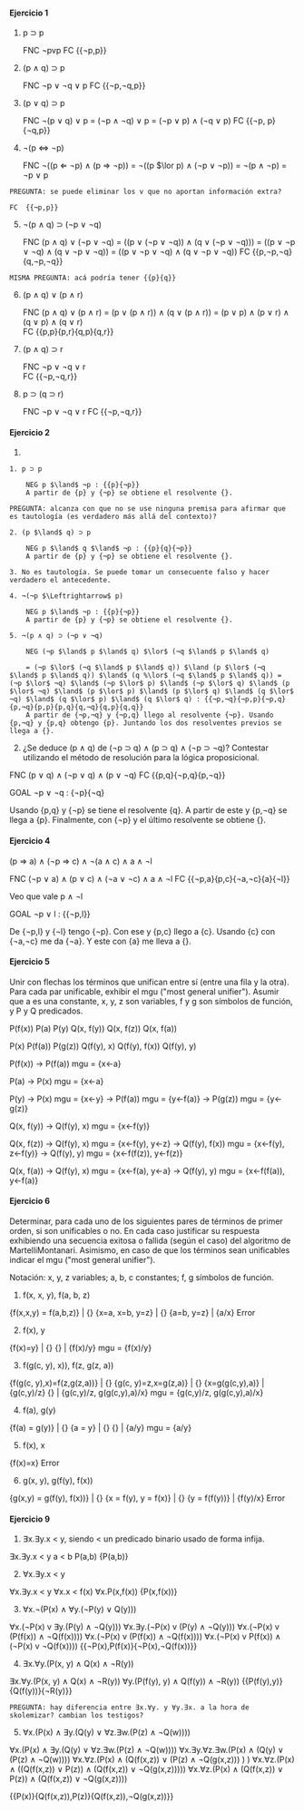 #### Ejercicio 1

1. p ⊃ p

	FNC ¬pvp
	FC 	{{¬p,p}}

2. (p $\land$ q) ⊃ p

	FNC	¬p $\lor$ ¬q $\lor$ p
	FC 	{{¬p,¬q,p}}  

3. (p $\lor$ q) ⊃ p

	FNC ¬(p $\lor$ q) $\lor$ p = (¬p $\land$ ¬q) $\lor$ p = (¬p $\lor$ p) $\land$ (¬q $\lor$ p) 
	FC 	{{¬p, p}{¬q,p}}

4. ¬(p $\Leftrightarrow$ ¬p)

	FNC ¬((p $\Leftarrow$ ¬p) $\land$ (p $\Rightarrow$ ¬p)) = ¬((p $\lor p) $\land$ (¬p $\lor$ ¬p)) = ¬(p $\land$ ¬p) = ¬p $\lor$ p 
```
PREGUNTA: se puede eliminar los v que no aportan información extra?
```
	FC 	{{¬p,p}} 

5. ¬(p ∧ q) ⊃ (¬p ∨ ¬q)

	FNC (p $\land$ q) $\lor$ (¬p $\lor$ ¬q) = ((p $\lor$ (¬p $\lor$ ¬q)) $\land$ (q $\lor$ (¬p $\lor$ ¬q))) = ((p $\lor$ ¬p $\lor$ ¬q) $\land$ (q $\lor$ ¬p $\lor$ ¬q)) = ((p $\lor$ ¬p $\lor$ ¬q) $\land$ (q $\lor$ ¬p $\lor$ ¬q)) 
	FC 	{{p,¬p,¬q}{q,¬p,¬q}}
```
MISMA PREGUNTA: acá podría tener {{p}{q}}
```
6. (p ∧ q) ∨ (p ∧ r)

	FNC (p ∧ q) ∨ (p ∧ r) = (p ∨ (p ∧ r)) ∧ (q ∨ (p ∧ r)) = (p ∨ p) ∧ (p ∨ r) ∧ (q ∨ p) ∧ (q ∨ r)  
	FC 	{{p,p}{p,r}{q,p}{q,r}}

7. (p ∧ q) ⊃ r 

	FNC ¬p $\lor$ ¬q $\lor$ r	 
	FC 	{{¬p,¬q,r}}

8. p ⊃ (q ⊃ r)

	FNC ¬p $\lor$ ¬q $\lor$ r
	FC 	{{¬p,¬q,r}} 

#### Ejercicio 2

1.

	1. p ⊃ p

		NEG p $\land$ ¬p : {{p}{¬p}}
		A partir de {p} y {¬p} se obtiene el resolvente {}.

```
PREGUNTA: alcanza con que no se use ninguna premisa para afirmar que es tautología (es verdadero más allá del contexto)?
```

	2. (p $\land$ q) ⊃ p

		NEG p $\land$ q $\land$ ¬p : {{p}{q}{¬p}}
		A partir de {p} y {¬p} se obtiene el resolvente {}.

	3. No es tautología. Se puede tomar un consecuente falso y hacer verdadero el antecedente.

	4. ¬(¬p $\Leftrightarrow$ p)

		NEG p $\land$ ¬p : {{p}{¬p}}
		A partir de {p} y {¬p} se obtiene el resolvente {}.

	5. ¬(p ∧ q) ⊃ (¬p ∨ ¬q)

		NEG (¬p $\land$ p $\land$ q) $\lor$ (¬q $\land$ p $\land$ q) 
		
		= (¬p $\lor$ (¬q $\land$ p $\land$ q)) $\land (p $\lor$ (¬q $\land$ p $\land$ q)) $\land$ (q %\lor$ (¬q $\land$ p $\land$ q)) = (¬p $\lor$ ¬q) $\land$ (¬p $\lor$ p) $\land$ (¬p $\lor$ q) $\land$ (p $\lor$ ¬q) $\land$ (p $\lor$ p) $\land$ (p $\lor$ q) $\land$ (q $\lor$ ¬q) $\land$ (q $\lor$ p) $\land$ (q $\lor$ q) : {{¬p,¬q}{¬p,p}{¬p,q}{p,¬q}{p,p}{p,q}{q,¬q}{q,p}{q,q}}
		A partir de {¬p,¬q} y {¬p,q} llego al resolvente {¬p}. Usando {p,¬q} y {p,q} obtengo {p}. Juntando los dos resolventes previos se llega a {}.


2. ¿Se deduce (p ∧ q) de (¬p ⊃ q) ∧ (p ⊃ q) ∧ (¬p ⊃ ¬q)? Contestar utilizando el método de resolución para la lógica proposicional.
	
FNC	(p $\lor$ q) ∧ (¬p $\lor$ q) ∧ (p $\lor$ ¬q) 
FC 	{{p,q}{¬p,q}{p,¬q}}

GOAL ¬p $\lor$ ¬q : {¬p}{¬q}

Usando {p,q} y {¬p} se tiene el resolvente {q}. A partir de este y {p,¬q} se llega a {p}. Finalmente, con {¬p} y el último resolvente se obtiene {}.

#### Ejercicio 4

(p $\Rightarrow$ a) $\land$ (¬p $\Rightarrow$ c) $\land$ ¬(a $\land$ c) $\land$ a $\land$ ¬l

FNC (¬p $\lor$ a) $\land$ (p $\lor$ c) $\land$ (¬a $\lor$ ¬c) $\land$ a $\land$ ¬l
FC {{¬p,a}{p,c}{¬a,¬c}{a}{¬l}}

Veo que vale p $\land$ ¬l

GOAL ¬p $\lor$ l : {{¬p,l}}

De {¬p,l} y {¬l} tengo {¬p}. Con ese y {p,c} llego a {c}. Usando {c} con {¬a,¬c} me da {¬a}. Y este con {a} me lleva a {}.

#### Ejercicio 5

Unir con flechas los términos que unifican entre sí (entre una fila y la otra). Para cada par unificable, exhibir el mgu ("most general unifier"). Asumir que a es una constante, x, y, z son variables, f y g son símbolos de función, y P y Q predicados.


P(f(x)) P(a) P(y) Q(x, f(y)) Q(x, f(z)) Q(x, f(a))



P(x) P(f(a)) P(g(z)) Q(f(y), x) Q(f(y), f(x)) Q(f(y), y)


P(f(x)) 	-> P(f(a))  		mgu = {x<-a}

P(a)		-> P(x)				mgu = {x<-a}

P(y)		-> P(x)				mgu = {x<-y}
			-> P(f(a))			mgu = {y<-f(a)}
			-> P(g(z))			mgu = {y<-g(z)}

Q(x, f(y)) 	-> Q(f(y), x) 		mgu = {x<-f(y)}

Q(x, f(z))	-> Q(f(y), x)		mgu = {x<-f(y), y<-z}
			-> Q(f(y), f(x))	mgu = {x<-f(y), z<-f(y)}
			-> Q(f(y), y)		mgu = {x<-f(f(z)), y<-f(z)}

Q(x, f(a))	-> Q(f(y), x)		mgu = {x<-f(a), y<-a}
			-> Q(f(y), y)		mgu = {x<-f(f(a)), y<-f(a)}


#### Ejercicio 6

Determinar, para cada uno de los siguientes pares de términos de primer orden, si son unificables o no. En cada caso justificar su respuesta exhibiendo una secuencia exitosa o fallida (según el caso) del algoritmo de MartelliMontanari. Asimismo, en caso de que los términos sean unificables indicar el mgu ("most general unifier").

Notación: x, y, z variables; a, b, c constantes; f, g símbolos de función.

1. f(x, x, y),  f(a, b,	z)

{f(x,x,y) = f(a,b,z)} | {}
{x=a, x=b, y=z} | {}
{a=b, y=z} | {a/x} Error

2. f(x), y

{f(x)=y} | {}
{} | {f(x)/y} 
mgu = {f(x)/y}

3. f(g(c, y), x)), f(z, g(z, a))

{f(g(c, y),x)=f(z,g(z,a))} | {}
{g(c, y)=z,x=g(z,a)} | {}
{x=g(g(c,y),a)} | {g(c,y)/z}
{} | {g(c,y)/z, g(g(c,y),a)/x}
mgu = {g(c,y)/z, g(g(c,y),a)/x}

4. f(a), g(y)

{f(a) = g(y)} | {}
{a = y} | {}
{} | {a/y}
mgu = {a/y}

5. f(x), x

{f(x)=x} Error

6. g(x, y), g(f(y), f(x))

{g(x,y) = g(f(y), f(x))} | {}
{x = f(y), y = f(x)} | {}
{y = f(f(y))} | {f(y)/x} Error


#### Ejercicio 9

1. ∃x.∃y.x < y, siendo < un predicado binario usado de forma infija.

∃x.∃y.x < y
a < b
P(a,b)
{P(a,b)}

2. ∀x.∃y.x < y

∀x.∃y.x < y
∀x.x < f(x)
∀x.P(x,f(x))
{P(x,f(x))}

3. ∀x.¬(P(x) ∧ ∀y.(¬P(y) ∨ Q(y)))

∀x.(¬P(x) v ∃y.(P(y) ∧ ¬Q(y)))
∀x.∃y.(¬P(x) v (P(y) ∧ ¬Q(y)))
∀x.(¬P(x) v (P(f(x)) ∧ ¬Q(f(x))))
∀x.(¬P(x) v (P(f(x)) ∧ ¬Q(f(x))))
∀x.(¬P(x) v P(f(x)) ∧ (¬P(x) v ¬Q(f(x))))
{{¬P(x),P(f(x)}{¬P(x),¬Q(f(x))}}

4. ∃x.∀y.(P(x, y) ∧ Q(x) ∧ ¬R(y))

∃x.∀y.(P(x, y) ∧ Q(x) ∧ ¬R(y))
∀y.(P(f(y), y) ∧ Q(f(y)) ∧ ¬R(y))
{{P(f(y),y)}{Q(f(y))}{¬R(y)}}

```
PREGUNTA: hay diferencia entre ∃x.∀y. y ∀y.∃x. a la hora de skolemizar? cambian los testigos?
```

5. ∀x.(P(x) ∧ ∃y.(Q(y) ∨ ∀z.∃w.(P(z) ∧ ¬Q(w))))

∀x.(P(x) ∧ ∃y.(Q(y) ∨ ∀z.∃w.(P(z) ∧ ¬Q(w))))
∀x.∃y.∀z.∃w.(P(x) ∧ (Q(y) ∨ (P(z) ∧ ¬Q(w))))
∀x.∀z.(P(x) ∧ (Q(f(x,z)) ∨ (P(z) ∧ ¬Q(g(x,z))) ) )
∀x.∀z.(P(x) ∧ ((Q(f(x,z)) ∨ P(z)) ∧ (Q(f(x,z)) ∨  ¬Q(g(x,z)))))
∀x.∀z.(P(x) ∧ (Q(f(x,z)) ∨ P(z)) ∧ (Q(f(x,z)) ∨  ¬Q(g(x,z))))

{{P(x)}{Q(f(x,z)),P(z)}{Q(f(x,z)),¬Q(g(x,z))}}